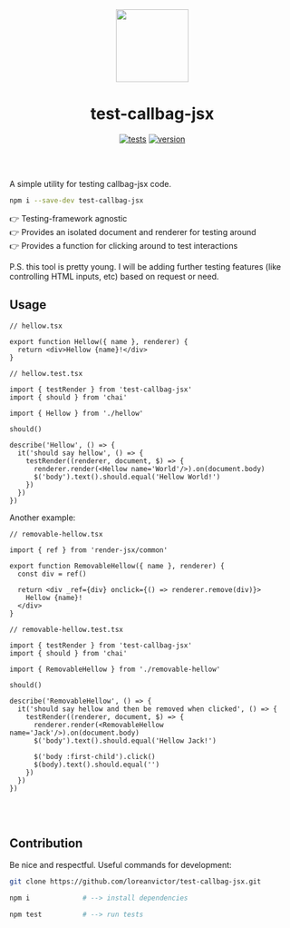 <div align="center">

<img src="https://raw.githubusercontent.com/loreanvictor/callbag-jsx/main/docs/assets/callbag.svg" width="128px"/>
<br/>

# test-callbag-jsx

[![tests](https://img.shields.io/github/workflow/status/loreanvictor/test-callbag-jsx/Run%20Tests?label=tests&logo=mocha&logoColor=green&style=flat-square)](https://github.com/loreanvictor/test-callbag-jsx/actions?query=workflow%3A%22Run+Tests%22)
[![version](https://img.shields.io/npm/v/test-callbag-jsx?logo=npm&style=flat-square)](https://www.npmjs.com/package/test-callbag-jsx)

</div>

<br/><br/>

A simple utility for testing callbag-jsx code.

```bash
npm i --save-dev test-callbag-jsx
```

👉 Testing-framework agnostic \
👉 Provides an isolated document and renderer for testing around \
👉 Provides a function for clicking around to test interactions

P.S. this tool is pretty young. I will be adding further testing features (like controlling HTML inputs,
etc) based on request or need.

## Usage

```tsx
// hellow.tsx

export function Hellow({ name }, renderer) {
  return <div>Hellow {name}!</div>
}
```
```tsx
// hellow.test.tsx

import { testRender } from 'test-callbag-jsx'
import { should } from 'chai'

import { Hellow } from './hellow'

should()

describe('Hellow', () => {
  it('should say hellow', () => {
    testRender((renderer, document, $) => {
      renderer.render(<Hellow name='World'/>).on(document.body)
      $('body').text().should.equal('Hellow World!')
    })
  })
})
```

Another example:

```tsx
// removable-hellow.tsx

import { ref } from 'render-jsx/common'

export function RemovableHellow({ name }, renderer) {
  const div = ref()

  return <div _ref={div} onclick={() => renderer.remove(div)}>
    Hellow {name}!
  </div>
}
```
```tsx
// removable-hellow.test.tsx

import { testRender } from 'test-callbag-jsx'
import { should } from 'chai'

import { RemovableHellow } from './removable-hellow'

should()

describe('RemovableHellow', () => {
  it('should say hellow and then be removed when clicked', () => {
    testRender((renderer, document, $) => {
      renderer.render(<RemovableHellow name='Jack'/>).on(document.body)
      $('body').text().should.equal('Hellow Jack!')

      $('body :first-child').click()
      $(body).text().should.equal('')
    })
  })
})
```

<br><br>

## Contribution

Be nice and respectful. Useful commands for development:

```bash
git clone https://github.com/loreanvictor/test-callbag-jsx.git
```
```bash
npm i             # --> install dependencies
```
```bash
npm test          # --> run tests
```

